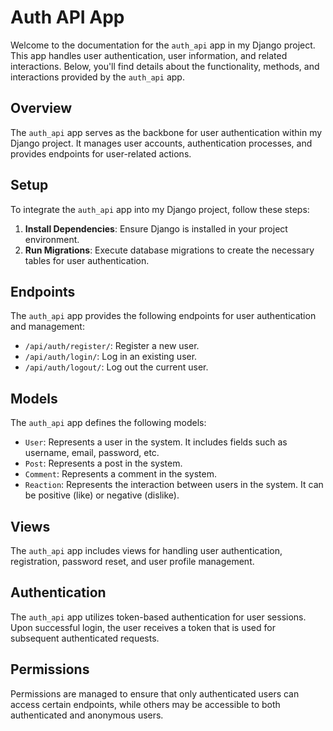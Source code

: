 # Auth API App

Welcome to the documentation for the `auth_api` app in my Django project. This app handles user authentication, user information, and related interactions. Below, you'll find details about the functionality, methods, and interactions provided by the `auth_api` app.

## Overview

The `auth_api` app serves as the backbone for user authentication within my Django project. It manages user accounts, authentication processes, and provides endpoints for user-related actions.

## Setup

To integrate the `auth_api` app into my Django project, follow these steps:

1. **Install Dependencies**: Ensure Django is installed in your project environment.
2. **Run Migrations**: Execute database migrations to create the necessary tables for user authentication.

## Endpoints

The `auth_api` app provides the following endpoints for user authentication and management:

- `/api/auth/register/`: Register a new user.
- `/api/auth/login/`: Log in an existing user.
- `/api/auth/logout/`: Log out the current user.

<!--
                    --------------------
                    ~ Work in Progress ~
                    --------------------

- `/api/auth/user/`: Retrieve the details of the current user.
- `/api/auth/user/update/`: Update the details of the current user.
- `/api/auth/user/change-password/`: Change the password of the current user.
- `/api/auth/password-reset/`: Initiate the password reset process.
- `/api/auth/password-reset/confirm/`: Confirm the password reset request.
  -->

## Models

The `auth_api` app defines the following models:

- `User`: Represents a user in the system. It includes fields such as username, email, password, etc.
- `Post`: Represents a post in the system.
- `Comment`: Represents a comment in the system.
- `Reaction`: Represents the interaction between users in the system. It can be positive (like) or negative (dislike).

## Views

The `auth_api` app includes views for handling user authentication, registration, password reset, and user profile management.

## Authentication

The `auth_api` app utilizes token-based authentication for user sessions. Upon successful login, the user receives a token that is used for subsequent authenticated requests.

## Permissions

Permissions are managed to ensure that only authenticated users can access certain endpoints, while others may be accessible to both authenticated and anonymous users.
